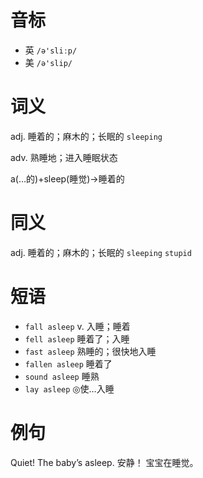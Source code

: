 # 音标

- 英 `/ə'sliːp/`
- 美 `/ə'slip/`

# 词义

adj. 睡着的；麻木的；长眠的
`sleeping`

adv. 熟睡地；进入睡眠状态




a(…的)+sleep(睡觉)→睡着的

# 同义

adj. 睡着的；麻木的；长眠的
`sleeping` `stupid`

# 短语

- `fall asleep` v. 入睡；睡着
- `fell asleep` 睡着了；入睡
- `fast asleep` 熟睡的；很快地入睡
- `fallen asleep` 睡着了
- `sound asleep` 睡熟
- `lay asleep` ◎使…入睡

# 例句

Quiet! The baby’s asleep.
安静！ 宝宝在睡觉。


